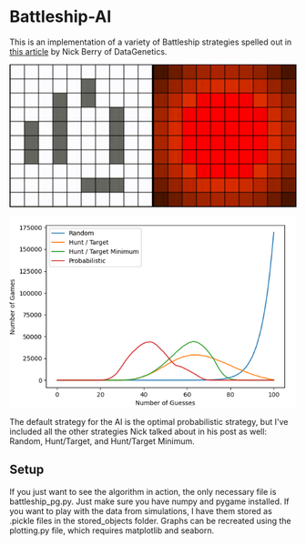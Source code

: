 # Battleship-AI

This is an implementation of a variety of Battleship strategies spelled out in [this article](https://www.datagenetics.com/blog/december32011/) by Nick Berry of DataGenetics.

<p align="center">
  <img src="assets/Example_Game.gif"/>
</p>

<p align="center">
  <img src="assets/All_Games.png"/>
</p>


The default strategy for the AI is the optimal probabilistic strategy, but I've included all the other strategies Nick talked about in his post as well: Random, Hunt/Target, and Hunt/Target Minimum.



## Setup

If you just want to see the algorithm in action, the only necessary file is battleship_pg.py. Just make sure you have numpy and pygame installed. If you want to play with the data from simulations, I have them stored as .pickle files in the stored_objects folder. Graphs can be recreated using the plotting.py file, which requires matplotlib and seaborn.


